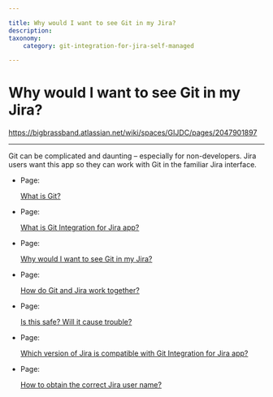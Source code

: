 ```yaml
---

title: Why would I want to see Git in my Jira?
description:
taxonomy:
    category: git-integration-for-jira-self-managed

---
```


# Why would I want to see Git in my Jira?

<https://bigbrassband.atlassian.net/wiki/spaces/GIJDC/pages/2047901897>

* * *

Git can be complicated and daunting – especially for non-developers. Jira users want this app so they can work with Git in the familiar Jira interface.

*   Page:
    
    [What is Git?](/wiki/spaces/GIJDC/pages/2047901870)
    
*   Page:
    
    [What is Git Integration for Jira app?](/wiki/spaces/GIJDC/pages/2047901879)
    
*   Page:
    
    [Why would I want to see Git in my Jira?](/wiki/spaces/GIJDC/pages/2047901897)
    
*   Page:
    
    [How do Git and Jira work together?](/wiki/spaces/GIJDC/pages/2047770846)
    
*   Page:
    
    [Is this safe? Will it cause trouble?](/wiki/spaces/GIJDC/pages/2047803649)
    
*   Page:
    
    [Which version of Jira is compatible with Git Integration for Jira app?](/wiki/spaces/GIJDC/pages/2047803656)
    
*   Page:
    
    [How to obtain the correct Jira user name?](/wiki/spaces/GIJDC/pages/2047901940)